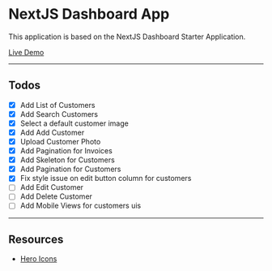 # NextJS Dashboard App

This application is based on the NextJS Dashboard Starter Application.

[Live Demo](https://nextjs-dashboard-sand-seven-37.vercel.app/)

---

## Todos

- [x] Add List of Customers
- [x] Add Search Customers
- [x] Select a default customer image
- [x] Add Add Customer
- [x] Upload Customer Photo
- [x] Add Pagination for Invoices
- [x] Add Skeleton for Customers
- [x] Add Pagination for Customers
- [x] Fix style issue on edit button column for customers
- [ ] Add Edit Customer
- [ ] Add Delete Customer
- [ ] Add Mobile Views for customers uis

---

## Resources

- [Hero Icons](https://heroicons.dev/)

